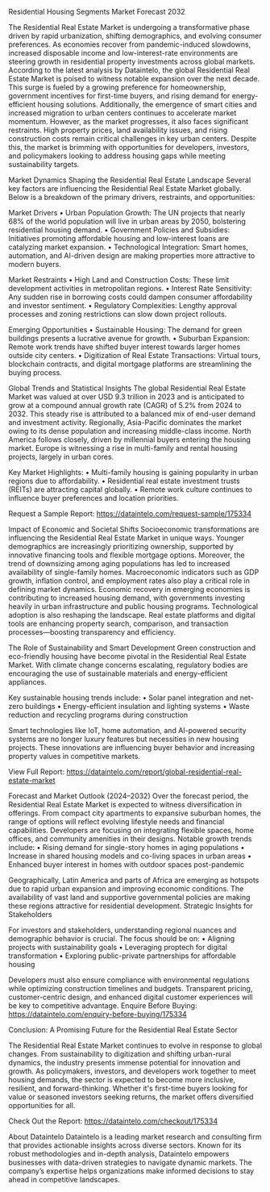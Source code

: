 Residential Housing Segments Market Forecast 2032

The Residential Real Estate Market is undergoing a transformative phase driven by rapid urbanization, shifting demographics, and evolving consumer preferences. As economies recover from pandemic-induced slowdowns, increased disposable income and low-interest-rate environments are steering growth in residential property investments across global markets.
According to the latest analysis by Dataintelo, the global Residential Real Estate Market is poised to witness notable expansion over the next decade. This surge is fueled by a growing preference for homeownership, government incentives for first-time buyers, and rising demand for energy-efficient housing solutions. Additionally, the emergence of smart cities and increased migration to urban centers continues to accelerate market momentum.
However, as the market progresses, it also faces significant restraints. High property prices, land availability issues, and rising construction costs remain critical challenges in key urban centers. Despite this, the market is brimming with opportunities for developers, investors, and policymakers looking to address housing gaps while meeting sustainability targets.

Market Dynamics Shaping the Residential Real Estate Landscape
Several key factors are influencing the Residential Real Estate Market globally. Below is a breakdown of the primary drivers, restraints, and opportunities:

Market Drivers
•	Urban Population Growth: The UN projects that nearly 68% of the world population will live in urban areas by 2050, bolstering residential housing demand.
•	Government Policies and Subsidies: Initiatives promoting affordable housing and low-interest loans are catalyzing market expansion.
•	Technological Integration: Smart homes, automation, and AI-driven design are making properties more attractive to modern buyers.

Market Restraints
•	High Land and Construction Costs: These limit development activities in metropolitan regions.
•	Interest Rate Sensitivity: Any sudden rise in borrowing costs could dampen consumer affordability and investor sentiment.
•	Regulatory Complexities: Lengthy approval processes and zoning restrictions can slow down project rollouts.

Emerging Opportunities
•	Sustainable Housing: The demand for green buildings presents a lucrative avenue for growth.
•	Suburban Expansion: Remote work trends have shifted buyer interest towards larger homes outside city centers.
•	Digitization of Real Estate Transactions: Virtual tours, blockchain contracts, and digital mortgage platforms are streamlining the buying process.

Global Trends and Statistical Insights
The global Residential Real Estate Market was valued at over USD 9.3 trillion in 2023 and is anticipated to grow at a compound annual growth rate (CAGR) of 5.2% from 2024 to 2032. This steady rise is attributed to a balanced mix of end-user demand and investment activity.
Regionally, Asia-Pacific dominates the market owing to its dense population and increasing middle-class income. North America follows closely, driven by millennial buyers entering the housing market. Europe is witnessing a rise in multi-family and rental housing projects, largely in urban cores.

Key Market Highlights:
•	Multi-family housing is gaining popularity in urban regions due to affordability.
•	Residential real estate investment trusts (REITs) are attracting capital globally.
•	Remote work culture continues to influence buyer preferences and location priorities.

Request a Sample Report: https://dataintelo.com/request-sample/175334 

Impact of Economic and Societal Shifts
Socioeconomic transformations are influencing the Residential Real Estate Market in unique ways. Younger demographics are increasingly prioritizing ownership, supported by innovative financing tools and flexible mortgage options. Moreover, the trend of downsizing among aging populations has led to increased availability of single-family homes.
Macroeconomic indicators such as GDP growth, inflation control, and employment rates also play a critical role in defining market dynamics. Economic recovery in emerging economies is contributing to increased housing demand, with governments investing heavily in urban infrastructure and public housing programs.
Technological adoption is also reshaping the landscape. Real estate platforms and digital tools are enhancing property search, comparison, and transaction processes—boosting transparency and efficiency.

The Role of Sustainability and Smart Development
Green construction and eco-friendly housing have become pivotal in the Residential Real Estate Market. With climate change concerns escalating, regulatory bodies are encouraging the use of sustainable materials and energy-efficient appliances.

Key sustainable housing trends include:
•	Solar panel integration and net-zero buildings
•	Energy-efficient insulation and lighting systems
•	Waste reduction and recycling programs during construction

Smart technologies like IoT, home automation, and AI-powered security systems are no longer luxury features but necessities in new housing projects. These innovations are influencing buyer behavior and increasing property values in competitive markets.

View Full Report: https://dataintelo.com/report/global-residential-real-estate-market

Forecast and Market Outlook (2024–2032)
Over the forecast period, the Residential Real Estate Market is expected to witness diversification in offerings. From compact city apartments to expansive suburban homes, the range of options will reflect evolving lifestyle needs and financial capabilities. Developers are focusing on integrating flexible spaces, home offices, and community amenities in their designs.
Notable growth trends include:
•	Rising demand for single-story homes in aging populations
•	Increase in shared housing models and co-living spaces in urban areas
•	Enhanced buyer interest in homes with outdoor spaces post-pandemic

Geographically, Latin America and parts of Africa are emerging as hotspots due to rapid urban expansion and improving economic conditions. The availability of vast land and supportive governmental policies are making these regions attractive for residential development.
Strategic Insights for Stakeholders

For investors and stakeholders, understanding regional nuances and demographic behavior is crucial. The focus should be on:
•	Aligning projects with sustainability goals
•	Leveraging proptech for digital transformation
•	Exploring public-private partnerships for affordable housing

Developers must also ensure compliance with environmental regulations while optimizing construction timelines and budgets. Transparent pricing, customer-centric design, and enhanced digital customer experiences will be key to competitive advantage.
Enquire Before Buying: https://dataintelo.com/enquiry-before-buying/175334 

Conclusion: A Promising Future for the Residential Real Estate Sector

The Residential Real Estate Market continues to evolve in response to global changes. From sustainability to digitization and shifting urban-rural dynamics, the industry presents immense potential for innovation and growth. As policymakers, investors, and developers work together to meet housing demands, the sector is expected to become more inclusive, resilient, and forward-thinking.
Whether it's first-time buyers looking for value or seasoned investors seeking returns, the market offers diversified opportunities for all.

Check Out the Report: https://dataintelo.com/checkout/175334

About Dataintelo
Dataintelo is a leading market research and consulting firm that provides actionable insights across diverse sectors. Known for its robust methodologies and in-depth analysis, Dataintelo empowers businesses with data-driven strategies to navigate dynamic markets. The company’s expertise helps organizations make informed decisions to stay ahead in competitive landscapes.
